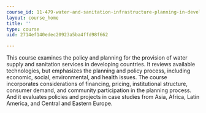 ```yaml
---
course_id: 11-479-water-and-sanitation-infrastructure-planning-in-developing-countries-spring-2005
layout: course_home
title: ''
type: course
uid: 2714ef140edec20923a5ba4ffd98f662

---
```

This course examines the policy and planning for the provision of water supply and sanitation services in developing countries. It reviews available technologies, but emphasizes the planning and policy process, including economic, social, environmental, and health issues. The course incorporates considerations of financing, pricing, institutional structure, consumer demand, and community participation in the planning process. And it evaluates policies and projects in case studies from Asia, Africa, Latin America, and Central and Eastern Europe.
